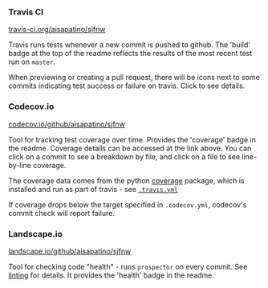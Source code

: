 ### Travis CI

[travis-ci.org/aisapatino/sjfnw](https://travis-ci.org/aisapatino/sjfnw)

Travis runs tests whenever a new commit is pushed to github. The 'build' badge at the top of the readme reflects the results of the most recent test run on `master`.

When previewing or creating a pull request, there will be icons next to some commits indicating test success or failure on travis. Click to see details.

### Codecov.io

[codecov.io/github/aisapatino/sjfnw](https://codecov.io/github/aisapatino/sjfnw)

Tool for tracking test coverage over time. Provides the 'coverage' badge in the readme. Coverage details can be accessed at the link above. You can click on a commit to see a breakdown by file, and click on a file to see line-by-line coverage.

The coverage data comes from the python [coverage](http://coverage.readthedocs.org/en/latest/) package, which is installed and run as part of travis - see [`.travis.yml`](https://github.com/aisapatino/sjfnw/blob/master/.travis.yml)

If coverage drops below the target specified in `.codecov.yml`, codecov's commit check will report failure.

### Landscape.io

[landscape.io/github/aisapatino/sjfnw](https://landscape.io/github/aisapatino/sjfnw)

Tool for checking code "health" - runs `prospector` on every commit. See [linting](/getting-started/linters.md) for details. It provides the 'health' badge in the readme.
